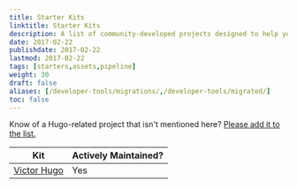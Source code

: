 ```yaml
---
title: Starter Kits
linktitle: Starter Kits
description: A list of community-developed projects designed to help you get up and running with Hugo.
date: 2017-02-22
publishdate: 2017-02-22
lastmod: 2017-02-22
tags: [starters,assets,pipeline]
weight: 30
draft: false
aliases: [/developer-tools/migrations/,/developer-tools/migrated/]
toc: false
---
```


Know of a Hugo-related project that isn't mentioned here? [Please add it to the list.][addkit]

| Kit                               | Actively Maintained? |
| --------------------------------- | -------------------- |
| [Victor Hugo](https://github.com/netlify/victor-hugo) | Yes |



[addkit]: https://github.com/spf13/hugo/blob/master/docs/content/developer-tools/starter-kits.md
